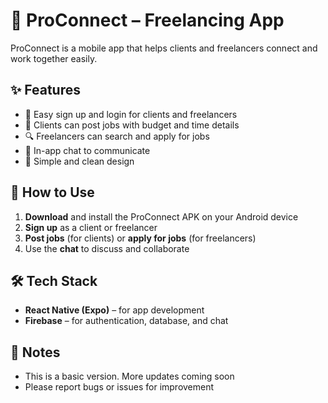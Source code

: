 # 📱 ProConnect – Freelancing App

ProConnect is a mobile app that helps clients and freelancers connect and work together easily.

## ✨ Features

- 🔐 Easy sign up and login for clients and freelancers  
- 📄 Clients can post jobs with budget and time details  
- 🔍 Freelancers can search and apply for jobs  
- 💬 In-app chat to communicate  
- 🎨 Simple and clean design

## 🚀 How to Use

1. **Download** and install the ProConnect APK on your Android device  
2. **Sign up** as a client or freelancer  
3. **Post jobs** (for clients) or **apply for jobs** (for freelancers)  
4. Use the **chat** to discuss and collaborate  

## 🛠 Tech Stack

- **React Native (Expo)** – for app development  
- **Firebase** – for authentication, database, and chat  

## 📌 Notes

- This is a basic version. More updates coming soon  
- Please report bugs or issues for improvement  
